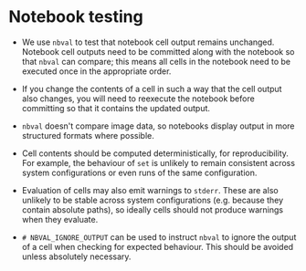 # Notebook testing

- We use `nbval` to test that notebook cell output remains unchanged. Notebook cell outputs need to be committed along with the notebook so that `nbval` can compare; this means all cells in the notebook need to be executed once in the appropriate order. 

- If you change the contents of a cell in such a way that the cell output also changes, you will need to reexecute the notebook before committing so that it contains the updated output. 

- `nbval` doesn't compare image data, so notebooks display output in more structured formats where possible.

- Cell contents should be computed deterministically, for reproducibility. For example, the behaviour of `set` is unlikely to remain consistent across system configurations or even runs of the same configuration.

- Evaluation of cells may also emit warnings to `stderr`. These are also unlikely to be stable across system configurations (e.g. because they contain absolute paths), so ideally cells should not produce warnings when they evaluate.

- `# NBVAL_IGNORE_OUTPUT` can be used to instruct `nbval` to ignore the output of a cell when checking for expected behaviour. This should be avoided unless absolutely necessary.
